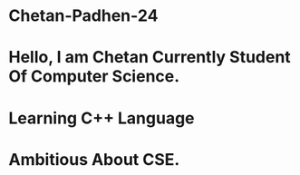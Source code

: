 # Chetan-Padhen-24
# Hello, I am  Chetan Currently Student Of Computer Science.
# Learning C++ Language
# Ambitious About CSE.

